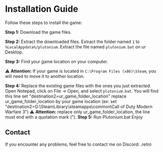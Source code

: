# Installation Guide

Follow these steps to install the game:

**Step 1:** Download the game files.

**Step 2:** Extract the downloaded files.
Extract the folder named `1` to `%LocalAppdata%/plutonium`.
Extract the file named `plutonium.bat` on ur Desktop.

**Step 3:** Find your game location on your computer.

⚠️ **Attention:** If your game is located in `C:\Program Files (x86)\Steam`, you will need to move it to another location.

**Step 4:** Replace the existing game files with the ones you just extracted.
Open Notepad, click on File -> Open, and select `plutonium.bat`.
You will find this line set "destination2=ur_game_folder_location" replace ur_game_folder_location by your game location (ex:  set "destination2=G:\SteamLibrary\steamapps\common\Call of Duty Modern Warfare 3") 
⚠️ **Attention:** replace only ur_game_folder_location, the line must end with a quotation mark (").
**Step 5:** Run Plutonium.bat
Enjoy

## Contact

If you encounter any problems, feel free to contact me on Discord: _.retro_
